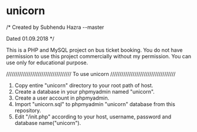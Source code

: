 # unicorn
/*
Created by Subhendu Hazra --master

Dated 01.09.2018
*/


This is a PHP and MySQL project on bus ticket booking.
You do not have permission to use this project commercially without my permission.
You can use only for educational purpose.





///////////////////////////////////
To use unicorn
///////////////////////////////////



1. Copy entire "unicorn" directory to your root path of host.
2. Create a database in your phpmyadmin named "unicorn".
3. Create a user account in phpmyadmin.
4. Import "unicorn.sql" to phpmyadmin "unicorn" database from this repository.
5. Edit "/init.php" according to your host, username, password and database name("unicorn").

